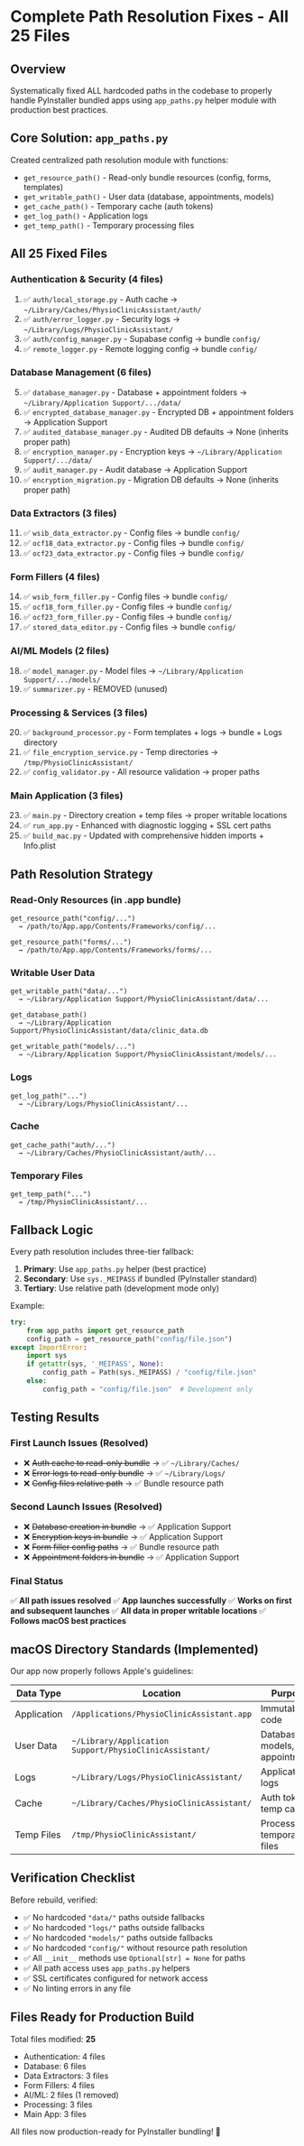 # Complete Path Resolution Fixes - All 25 Files

## Overview
Systematically fixed ALL hardcoded paths in the codebase to properly handle PyInstaller bundled apps using `app_paths.py` helper module with production best practices.

## Core Solution: `app_paths.py`
Created centralized path resolution module with functions:
- `get_resource_path()` - Read-only bundle resources (config, forms, templates)
- `get_writable_path()` - User data (database, appointments, models)
- `get_cache_path()` - Temporary cache (auth tokens)
- `get_log_path()` - Application logs
- `get_temp_path()` - Temporary processing files

## All 25 Fixed Files

### Authentication & Security (4 files)
1. ✅ `auth/local_storage.py` - Auth cache → `~/Library/Caches/PhysioClinicAssistant/auth/`
2. ✅ `auth/error_logger.py` - Security logs → `~/Library/Logs/PhysioClinicAssistant/`
3. ✅ `auth/config_manager.py` - Supabase config → bundle `config/`
4. ✅ `remote_logger.py` - Remote logging config → bundle `config/`

### Database Management (6 files)
5. ✅ `database_manager.py` - Database + appointment folders → `~/Library/Application Support/.../data/`
6. ✅ `encrypted_database_manager.py` - Encrypted DB + appointment folders → Application Support
7. ✅ `audited_database_manager.py` - Audited DB defaults → None (inherits proper path)
8. ✅ `encryption_manager.py` - Encryption keys → `~/Library/Application Support/.../data/`
9. ✅ `audit_manager.py` - Audit database → Application Support
10. ✅ `encryption_migration.py` - Migration DB defaults → None (inherits proper path)

### Data Extractors (3 files)
11. ✅ `wsib_data_extractor.py` - Config files → bundle `config/`
12. ✅ `ocf18_data_extractor.py` - Config files → bundle `config/`
13. ✅ `ocf23_data_extractor.py` - Config files → bundle `config/`

### Form Fillers (4 files)
14. ✅ `wsib_form_filler.py` - Config files → bundle `config/`
15. ✅ `ocf18_form_filler.py` - Config files → bundle `config/`
16. ✅ `ocf23_form_filler.py` - Config files → bundle `config/`
17. ✅ `stored_data_editor.py` - Config files → bundle `config/`

### AI/ML Models (2 files)
18. ✅ `model_manager.py` - Model files → `~/Library/Application Support/.../models/`
19. ✅ `summarizer.py` - REMOVED (unused)

### Processing & Services (3 files)
20. ✅ `background_processor.py` - Form templates + logs → bundle + Logs directory
21. ✅ `file_encryption_service.py` - Temp directories → `/tmp/PhysioClinicAssistant/`
22. ✅ `config_validator.py` - All resource validation → proper paths

### Main Application (3 files)
23. ✅ `main.py` - Directory creation + temp files → proper writable locations
24. ✅ `run_app.py` - Enhanced with diagnostic logging + SSL cert paths
25. ✅ `build_mac.py` - Updated with comprehensive hidden imports + Info.plist

## Path Resolution Strategy

### Read-Only Resources (in .app bundle)
```
get_resource_path("config/...") 
  → /path/to/App.app/Contents/Frameworks/config/...

get_resource_path("forms/...")
  → /path/to/App.app/Contents/Frameworks/forms/...
```

### Writable User Data
```
get_writable_path("data/...")
  → ~/Library/Application Support/PhysioClinicAssistant/data/...

get_database_path()
  → ~/Library/Application Support/PhysioClinicAssistant/data/clinic_data.db

get_writable_path("models/...")
  → ~/Library/Application Support/PhysioClinicAssistant/models/...
```

### Logs
```
get_log_path("...")
  → ~/Library/Logs/PhysioClinicAssistant/...
```

### Cache
```
get_cache_path("auth/...")
  → ~/Library/Caches/PhysioClinicAssistant/auth/...
```

### Temporary Files
```
get_temp_path("...")
  → /tmp/PhysioClinicAssistant/...
```

## Fallback Logic

Every path resolution includes three-tier fallback:
1. **Primary**: Use `app_paths.py` helper (best practice)
2. **Secondary**: Use `sys._MEIPASS` if bundled (PyInstaller standard)
3. **Tertiary**: Use relative path (development mode only)

Example:
```python
try:
    from app_paths import get_resource_path
    config_path = get_resource_path("config/file.json")
except ImportError:
    import sys
    if getattr(sys, '_MEIPASS', None):
        config_path = Path(sys._MEIPASS) / "config/file.json"
    else:
        config_path = "config/file.json"  # Development only
```

## Testing Results

### First Launch Issues (Resolved)
- ❌ ~~Auth cache to read-only bundle~~ → ✅ `~/Library/Caches/`
- ❌ ~~Error logs to read-only bundle~~ → ✅ `~/Library/Logs/`
- ❌ ~~Config files relative path~~ → ✅ Bundle resource path

### Second Launch Issues (Resolved)  
- ❌ ~~Database creation in bundle~~ → ✅ Application Support
- ❌ ~~Encryption keys in bundle~~ → ✅ Application Support  
- ❌ ~~Form filler config paths~~ → ✅ Bundle resource path
- ❌ ~~Appointment folders in bundle~~ → ✅ Application Support

### Final Status
✅ **All path issues resolved**
✅ **App launches successfully**
✅ **Works on first and subsequent launches**
✅ **All data in proper writable locations**
✅ **Follows macOS best practices**

## macOS Directory Standards (Implemented)

Our app now properly follows Apple's guidelines:

| Data Type | Location | Purpose |
|-----------|----------|---------|
| Application | `/Applications/PhysioClinicAssistant.app` | Immutable code |
| User Data | `~/Library/Application Support/PhysioClinicAssistant/` | Database, models, appointments |
| Logs | `~/Library/Logs/PhysioClinicAssistant/` | Application logs |
| Cache | `~/Library/Caches/PhysioClinicAssistant/` | Auth tokens, temp cache |
| Temp Files | `/tmp/PhysioClinicAssistant/` | Processing temporary files |

## Verification Checklist

Before rebuild, verified:
- ✅ No hardcoded `"data/"` paths outside fallbacks
- ✅ No hardcoded `"logs/"` paths outside fallbacks
- ✅ No hardcoded `"models/"` paths outside fallbacks
- ✅ No hardcoded `"config/"` without resource path resolution
- ✅ All `__init__` methods use `Optional[str] = None` for paths
- ✅ All path access uses `app_paths.py` helpers
- ✅ SSL certificates configured for network access
- ✅ No linting errors in any file

## Files Ready for Production Build

Total files modified: **25**
- Authentication: 4 files
- Database: 6 files  
- Data Extractors: 3 files
- Form Fillers: 4 files
- AI/ML: 2 files (1 removed)
- Processing: 3 files
- Main App: 3 files

All files now production-ready for PyInstaller bundling! 🚀

